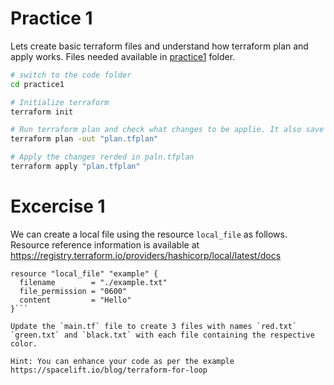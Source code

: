 # Practice 1

Lets create basic terraform files and understand how terraform plan and apply works. Files needed available in [practice1](./practice1/) folder.

```sh
# switch to the code folder
cd practice1

# Initialize terraform
terraform init

# Run terraform plan and check what changes to be applie. It also save the changes to plan.tfplan file
terraform plan -out "plan.tfplan"

# Apply the changes rerded in paln.tfplan
terraform apply "plan.tfplan"
```

# Excercise 1

We can create a local file using the resource `local_file` as follows. Resource reference information is available at https://registry.terraform.io/providers/hashicorp/local/latest/docs

```hcl
resource "local_file" "example" {
  filename        = "./example.txt"
  file_permission = "0600"
  content         = "Hello"
}```

Update the `main.tf` file to create 3 files with names `red.txt` `green.txt` and `black.txt` with each file containing the respective color. 

Hint: You can enhance your code as per the example https://spacelift.io/blog/terraform-for-loop